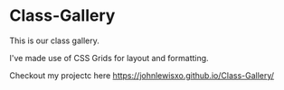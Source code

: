 # Class-Gallery

This is our class gallery.

I've made use of CSS Grids for layout and formatting.

Checkout my projectc here https://johnlewisxo.github.io/Class-Gallery/
